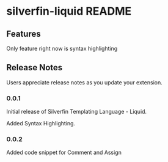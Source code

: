 # silverfin-liquid README

## Features

Only feature right now is syntax highlighting

## Release Notes

Users appreciate release notes as you update your extension.

### 0.0.1

Initial release of Silverfin Templating Language - Liquid.

Added Syntax Highlighting.

### 0.0.2

Added code snippet for Comment and Assign
